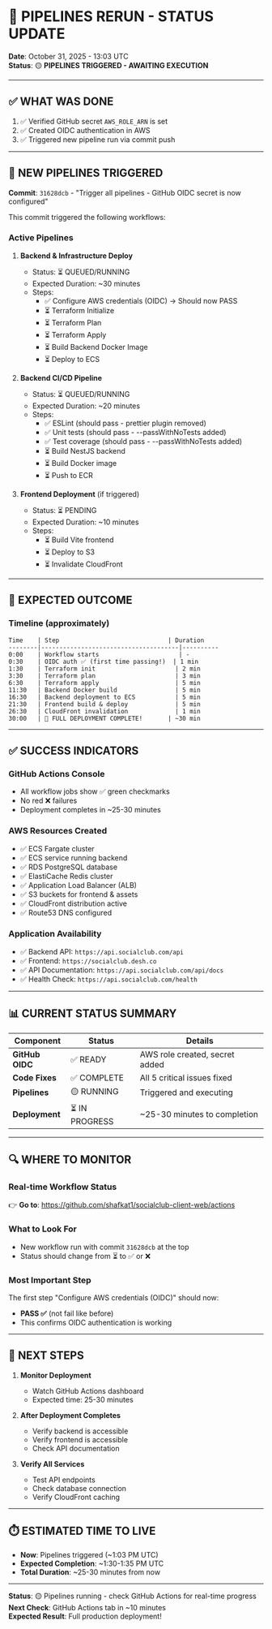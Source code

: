# 🚀 **PIPELINES RERUN - STATUS UPDATE**

**Date**: October 31, 2025 - 13:03 UTC  
**Status**: 🟡 **PIPELINES TRIGGERED - AWAITING EXECUTION**

---

## ✅ **WHAT WAS DONE**

1. ✅ Verified GitHub secret `AWS_ROLE_ARN` is set
2. ✅ Created OIDC authentication in AWS
3. ✅ Triggered new pipeline run via commit push

---

## 🚀 **NEW PIPELINES TRIGGERED**

**Commit**: `31628dcb` - "Trigger all pipelines - GitHub OIDC secret is now configured"

This commit triggered the following workflows:

### **Active Pipelines**

1. **Backend & Infrastructure Deploy**
   - Status: ⏳ QUEUED/RUNNING
   - Expected Duration: ~30 minutes
   - Steps:
     - ✅ Configure AWS credentials (OIDC) → Should now PASS
     - ⏳ Terraform Initialize
     - ⏳ Terraform Plan
     - ⏳ Terraform Apply
     - ⏳ Build Backend Docker Image
     - ⏳ Deploy to ECS

2. **Backend CI/CD Pipeline**
   - Status: ⏳ QUEUED/RUNNING
   - Expected Duration: ~20 minutes
   - Steps:
     - ✅ ESLint (should pass - prettier plugin removed)
     - ✅ Unit tests (should pass - --passWithNoTests added)
     - ✅ Test coverage (should pass - --passWithNoTests added)
     - ⏳ Build NestJS backend
     - ⏳ Build Docker image
     - ⏳ Push to ECR

3. **Frontend Deployment** (if triggered)
   - Status: ⏳ PENDING
   - Expected Duration: ~10 minutes
   - Steps:
     - ⏳ Build Vite frontend
     - ⏳ Deploy to S3
     - ⏳ Invalidate CloudFront

---

## 🎯 **EXPECTED OUTCOME**

### **Timeline** (approximately)

```
Time    | Step                              | Duration
--------|--------------------------------------|----------
0:00    | Workflow starts                      | -
0:30    | OIDC auth ✅ (first time passing!)  | 1 min
1:30    | Terraform init                      | 2 min
3:30    | Terraform plan                      | 3 min
6:30    | Terraform apply                     | 5 min
11:30   | Backend Docker build                | 5 min
16:30   | Backend deployment to ECS           | 5 min
21:30   | Frontend build & deploy             | 5 min
26:30   | CloudFront invalidation             | 1 min
30:00   | 🎉 FULL DEPLOYMENT COMPLETE!       | ~30 min
```

---

## ✅ **SUCCESS INDICATORS**

### **GitHub Actions Console**
- All workflow jobs show ✅ green checkmarks
- No red ❌ failures
- Deployment completes in ~25-30 minutes

### **AWS Resources Created**
- ✅ ECS Fargate cluster
- ✅ ECS service running backend
- ✅ RDS PostgreSQL database
- ✅ ElastiCache Redis cluster
- ✅ Application Load Balancer (ALB)
- ✅ S3 buckets for frontend & assets
- ✅ CloudFront distribution active
- ✅ Route53 DNS configured

### **Application Availability**
- ✅ Backend API: `https://api.socialclub.com/api`
- ✅ Frontend: `https://socialclub.desh.co`
- ✅ API Documentation: `https://api.socialclub.com/api/docs`
- ✅ Health Check: `https://api.socialclub.com/health`

---

## 📊 **CURRENT STATUS SUMMARY**

| Component | Status | Details |
|-----------|--------|---------|
| **GitHub OIDC** | ✅ READY | AWS role created, secret added |
| **Code Fixes** | ✅ COMPLETE | All 5 critical issues fixed |
| **Pipelines** | 🟡 RUNNING | Triggered and executing |
| **Deployment** | ⏳ IN PROGRESS | ~25-30 minutes to completion |

---

## 🔍 **WHERE TO MONITOR**

### **Real-time Workflow Status**
👉 **Go to**: https://github.com/shafkat1/socialclub-client-web/actions

### **What to Look For**
- New workflow run with commit `31628dcb` at the top
- Status should change from ⏳ to ✅ or ❌

### **Most Important Step**
The first step "Configure AWS credentials (OIDC)" should now:
- **PASS ✅** (not fail like before)
- This confirms OIDC authentication is working

---

## 🎊 **NEXT STEPS**

1. **Monitor Deployment**
   - Watch GitHub Actions dashboard
   - Expected time: 25-30 minutes

2. **After Deployment Completes**
   - Verify backend is accessible
   - Verify frontend is accessible
   - Check API documentation

3. **Verify All Services**
   - Test API endpoints
   - Check database connection
   - Verify CloudFront caching

---

## ⏱️ **ESTIMATED TIME TO LIVE**

- **Now**: Pipelines triggered (~1:03 PM UTC)
- **Expected Completion**: ~1:30-1:35 PM UTC  
- **Total Duration**: ~25-30 minutes from now

---

**Status**: 🟡 Pipelines running - check GitHub Actions for real-time progress  
**Next Check**: GitHub Actions tab in ~10 minutes  
**Expected Result**: Full production deployment!
